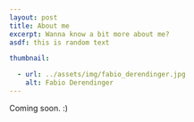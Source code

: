 ```yaml
---
layout: post
title: About me
excerpt: Wanna know a bit more about me?
asdf: this is random text

thumbnail:

  - url: ../assets/img/fabio_derendinger.jpg
    alt: Fabio Derendinger
---
```


Coming soon. :)